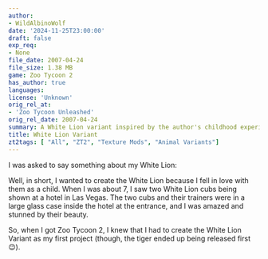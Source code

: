 ```yaml
---
author:
- WildAlbinoWolf
date: '2024-11-25T23:00:00'
draft: false
exp_req:
- None
file_date: 2007-04-24
file_size: 1.38 MB
game: Zoo Tycoon 2
has_author: true
languages:
license: 'Unknown'
orig_rel_at:
- 'Zoo Tycoon Unleashed'
orig_rel_date: 2007-04-24
summary: A White Lion variant inspired by the author's childhood experience.
title: White Lion Variant
zt2tags: [ "All", "ZT2", "Texture Mods", "Animal Variants"]
---
```

I was asked to say something about my White Lion:  

Well, in short, I wanted to create the White Lion because I fell in love with them as a child. When I was about 7, I saw two White Lion cubs being shown at a hotel in Las Vegas. The two cubs and their trainers were in a large glass case inside the hotel at the entrance, and I was amazed and stunned by their beauty.  

So, when I got Zoo Tycoon 2, I knew that I had to create the White Lion Variant as my first project (though, the tiger ended up being released first 😉).
